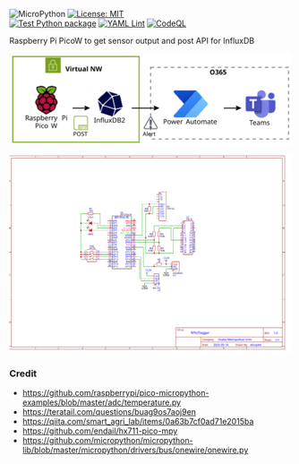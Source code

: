 ![MicroPython](https://img.shields.io/badge/MicroPython-2B2728?style=for-the-badge&logo=micropython&logoColor=fff)
[![License: MIT](https://img.shields.io/badge/License-MIT-yellow.svg)](https://opensource.org/licenses/MIT)  
[![Test Python package](https://github.com/atsuyaw/RPIoTlogger/actions/workflows/test.yml/badge.svg)](https://github.com/atsuyaw/RPIoTlogger/actions/workflows/test.yml)
[![YAML Lint](https://github.com/atsuyaw/RPIoTlogger/actions/workflows/yamllint.yml/badge.svg)](https://github.com/atsuyaw/RPIoTlogger/actions/workflows/yamllint.yml)
[![CodeQL](https://github.com/atsuyaw/RPIoTlogger/actions/workflows/github-code-scanning/codeql/badge.svg)](https://github.com/atsuyaw/RPIoTlogger/actions/workflows/github-code-scanning/codeql)

Raspberry Pi PicoW to get sensor output and post API for InfluxDB

![behavoir](./behavior.svg)
<!-- https://www.plantuml.com/plantuml/svg/jLL_Jniv4Fr_FuLP8RL8R9nGe0Swga90N7G58XBAFqYLTpr9BBpsofub8DJlVcDdaq15cljnZQBTjUVDl3TZU_pPet1ObpfvntBXGJ9hs0InyeUS5mA5jkDMxJCG7hDEgt9MjgRMtVk9hNnBJ3rVZFZ7lPsHRE-ARFIn-93j7eXs9iAZECZtGEwss_kTd8F9RWQyi18gLO5M1Z9uH30o8GKtfh1b2GOPJe058yj1soaRMSTIATmzAyapPHwVo3fEtcri7jyElfqUN__9ZXYw6f9aGy8eU9AXJuajid5YsXehdDHvxS4LrX0hjeYGKnfQv3wyCqK6dn5VLcbXGcNuG-UtLfjBvJ7PKARGjLm4v_JkacHhMXKDtx1NbLPKHsLDZmZ7BdxoWIeh3PSMrQYn3i0zg09MX26EgaRWPzsT5OXpCE24vZSUt0h80AqJOsZ8cz4htkIDkCxMbP-5LqM4hGB5OcXRosEDFmVswvogCgXp0wkGeLgEp5UZuOHMslEU7Vun7FRxpg8jhFu7Rl5hdi3wwlaLc4l0iDSfLdUsTqv1gmTmJ_nhlpldFHS8K_6qXkPOWyCrc5E1OYXo3Mjm5u2Kbr-3wau4hXDLumGCXlq8CXHY3Vwi5AfPXd1sPqlBX0Fce41XnXeycogSCC6AsgCjux45Ldkg8Ns30ujF5R2C6G39qBA9af24nmjpugdcbN2YZ1qXUbY74xiqB1dPSyBeToAA-p49Ch9hjNKiTecJys_TgozNrpE4THBSp8fE64-1m63oFUJIT916TULi0R9s4DiGHMBDeM6XMJ1XIFhKHd6UsH53UAHEiV2Av3r2lj_qCxzjjXd0dUQzSvIcMyaoXJGwbEC5VklEp1oQzqwQR82H2uPasVG6_UlUy6nmS_tbR_IzUOVBF4gjSZvMEXUE_Y9RcYgd43mrmLQ7DuC5M-_Y-FniyAlOAZFsbDhBPX4tsNi2FGY4ozljzAjoM0lDBc_JhUUNDVnTbUF3fJxIvQiSd7lAAjMYoC--41gEsgs3xv_kpFNSolhgplHLOTbjoeHdpMO_XR0EFuklp4ZNZpAF5qWWeAYzE7TwiXD3pH6qnPfcDClcwiF-tdOQdc-biBwk7ihAUYm5jwCHgQH0KOJdfGYdADIHx-zo157wHjamV4TL5uCu_ozuIrKuw-q8UTzEmPtqibx3gWplNvxFfZDgAxOK25ayQo1V5R-p5weVWMmEZB94CmZdyTKQiEpJefA7BBqpKUr_lUEZw7Z5hxzuNkgVoRyQ3DDaBee4BjH7WUn_LlZZBVAZd3YT9dCDB7EaQBxCdy58YlON -->

![wiring](./wiring.svg)

### Credit
- https://github.com/raspberrypi/pico-micropython-examples/blob/master/adc/temperature.py
- https://teratail.com/questions/buag9os7aoj9en
- https://qiita.com/smart_agri_lab/items/0a63b7cf0ad71e2015ba
- https://github.com/endail/hx711-pico-mpy
- https://github.com/micropython/micropython-lib/blob/master/micropython/drivers/bus/onewire/onewire.py
